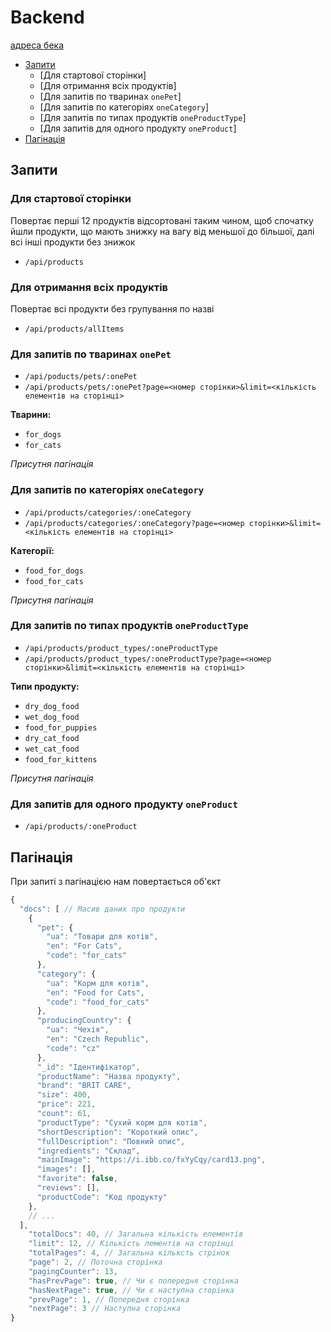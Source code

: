 # Backend

[адреса бека](https://paws-and-claws-store-backend.onrender.com/)

- [Запити](#запити)
  - [Для стартової сторінки]
  - [Для отримання всіх продуктів]
  - [Для запитів по тваринах `onePet`]
  - [Для запитів по категоріях `oneCategory`]
  - [Для запитів по типах продуктів `oneProductType`]
  - [Для запитів для одного продукту `oneProduct`]
- [Пагінація](#пагінація)

## Запити

### Для стартової сторінки

Повертає перші 12 продуктів відсортовані таким чином, щоб спочатку йшли продукти, що мають знижку на вагу від меньшої до більшої, далі всі інші продукти без знижок

- `/api/products`

### Для отримання всіх продуктів

Повертає всі продукти без групування по назві

- `/api/products/allItems`

### Для запитів по тваринах `onePet`

- `/api/poducts/pets/:onePet`
- `/api/products/pets/:onePet?page=<номер сторінки>&limit=<кількість елементів на сторінці>`

**Тварини:**

- `for_dogs`
- `for_cats`

_Присутня пагінація_

### Для запитів по категоріях `oneCategory`

- `/api/products/categories/:oneCategory`
- `/api/products/categories/:oneCategory?page=<номер сторінки>&limit=<кількість елементів на сторінці>`

**Категорії:**

- `food_for_dogs`
- `food_for_cats`

_Присутня пагінація_

### Для запитів по типах продуктів `oneProductType`

- `/api/products/product_types/:oneProductType`
- `/api/products/product_types/:oneProductType?page=<номер сторінки>&limit=<кількість елементів на сторінці>`

**Типи продукту:**

- `dry_dog_food`
- `wet_dog_food`
- `food_for_puppies`
- `dry_cat_food`
- `wet_cat_food`
- `food_for_kittens`

_Присутня пагінація_

### Для запитів для одного продукту `oneProduct`

- `/api/products/:oneProduct`

## Пагінація

При запиті з пагінацією нам повертається об'єкт

```javascript
{
  "docs": [ // Масив даних про продукти
    {
      "pet": {
        "ua": "Товари для котів",
        "en": "For Cats",
        "code": "for_cats"
      },
      "category": {
        "ua": "Корм для котів",
        "en": "Food for Cats",
        "code": "food_for_cats"
      },
      "producingCountry": {
        "ua": "Чехія",
        "en": "Czech Republic",
        "code": "cz"
      },
      "_id": "Ідентифікатор",
      "productName": "Назва продукту",
      "brand": "BRIT CARE",
      "size": 400,
      "price": 221,
      "count": 61,
      "productType": "Сухий корм для котів",
      "shortDescription": "Короткий опис",
      "fullDescription": "Повний опис",
      "ingredients": "Склад",
      "mainImage": "https://i.ibb.co/fxYyCqy/card13.png",
      "images": [],
      "favorite": false,
      "reviews": [],
      "productCode": "Код продукту"
    },
    // ...
  ],
    "totalDocs": 40, // Загальна кількість елементів
    "limit": 12, // Кількість лементів на сторінці
    "totalPages": 4, // Загальна кільксть стрінок
    "page": 2, // Поточна сторінка
    "pagingCounter": 13,
    "hasPrevPage": true, // Чи є попередня сторінка
    "hasNextPage": true, // Чи є наступна сторінка
    "prevPage": 1, // Попередня сторінка
    "nextPage": 3 // Наступна сторінка
}
```
